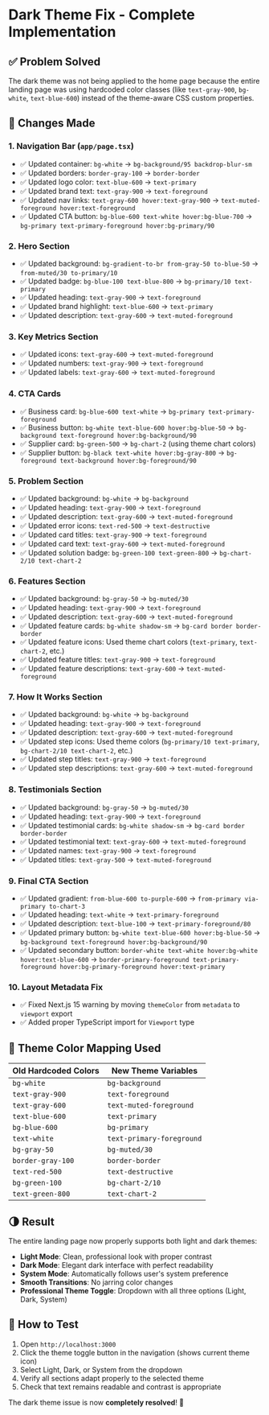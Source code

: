 # Dark Theme Fix - Complete Implementation

## ✅ **Problem Solved**
The dark theme was not being applied to the home page because the entire landing page was using hardcoded color classes (like `text-gray-900`, `bg-white`, `text-blue-600`) instead of the theme-aware CSS custom properties.

## 🔧 **Changes Made**

### 1. **Navigation Bar** (`app/page.tsx`)
- ✅ Updated container: `bg-white` → `bg-background/95 backdrop-blur-sm`
- ✅ Updated borders: `border-gray-100` → `border-border`
- ✅ Updated logo color: `text-blue-600` → `text-primary`
- ✅ Updated brand text: `text-gray-900` → `text-foreground`
- ✅ Updated nav links: `text-gray-600 hover:text-gray-900` → `text-muted-foreground hover:text-foreground`
- ✅ Updated CTA button: `bg-blue-600 text-white hover:bg-blue-700` → `bg-primary text-primary-foreground hover:bg-primary/90`

### 2. **Hero Section**
- ✅ Updated background: `bg-gradient-to-br from-gray-50 to-blue-50` → `from-muted/30 to-primary/10`
- ✅ Updated badge: `bg-blue-100 text-blue-800` → `bg-primary/10 text-primary`
- ✅ Updated heading: `text-gray-900` → `text-foreground`
- ✅ Updated brand highlight: `text-blue-600` → `text-primary`
- ✅ Updated description: `text-gray-600` → `text-muted-foreground`

### 3. **Key Metrics Section**
- ✅ Updated icons: `text-gray-600` → `text-muted-foreground`
- ✅ Updated numbers: `text-gray-900` → `text-foreground`
- ✅ Updated labels: `text-gray-600` → `text-muted-foreground`

### 4. **CTA Cards**
- ✅ Business card: `bg-blue-600 text-white` → `bg-primary text-primary-foreground`
- ✅ Business button: `bg-white text-blue-600 hover:bg-blue-50` → `bg-background text-foreground hover:bg-background/90`
- ✅ Supplier card: `bg-green-500` → `bg-chart-2` (using theme chart colors)
- ✅ Supplier button: `bg-black text-white hover:bg-gray-800` → `bg-foreground text-background hover:bg-foreground/90`

### 5. **Problem Section**
- ✅ Updated background: `bg-white` → `bg-background`
- ✅ Updated heading: `text-gray-900` → `text-foreground`
- ✅ Updated description: `text-gray-600` → `text-muted-foreground`
- ✅ Updated error icons: `text-red-500` → `text-destructive`
- ✅ Updated card titles: `text-gray-900` → `text-foreground`
- ✅ Updated card text: `text-gray-600` → `text-muted-foreground`
- ✅ Updated solution badge: `bg-green-100 text-green-800` → `bg-chart-2/10 text-chart-2`

### 6. **Features Section**
- ✅ Updated background: `bg-gray-50` → `bg-muted/30`
- ✅ Updated heading: `text-gray-900` → `text-foreground`
- ✅ Updated description: `text-gray-600` → `text-muted-foreground`
- ✅ Updated feature cards: `bg-white shadow-sm` → `bg-card border border-border`
- ✅ Updated feature icons: Used theme chart colors (`text-primary`, `text-chart-2`, etc.)
- ✅ Updated feature titles: `text-gray-900` → `text-foreground`
- ✅ Updated feature descriptions: `text-gray-600` → `text-muted-foreground`

### 7. **How It Works Section**
- ✅ Updated background: `bg-white` → `bg-background`
- ✅ Updated heading: `text-gray-900` → `text-foreground`
- ✅ Updated description: `text-gray-600` → `text-muted-foreground`
- ✅ Updated step icons: Used theme colors (`bg-primary/10 text-primary`, `bg-chart-2/10 text-chart-2`, etc.)
- ✅ Updated step titles: `text-gray-900` → `text-foreground`
- ✅ Updated step descriptions: `text-gray-600` → `text-muted-foreground`

### 8. **Testimonials Section**
- ✅ Updated background: `bg-gray-50` → `bg-muted/30`
- ✅ Updated heading: `text-gray-900` → `text-foreground`
- ✅ Updated testimonial cards: `bg-white shadow-sm` → `bg-card border border-border`
- ✅ Updated testimonial text: `text-gray-600` → `text-muted-foreground`
- ✅ Updated names: `text-gray-900` → `text-foreground`
- ✅ Updated titles: `text-gray-500` → `text-muted-foreground`

### 9. **Final CTA Section**
- ✅ Updated gradient: `from-blue-600 to-purple-600` → `from-primary via-primary to-chart-3`
- ✅ Updated heading: `text-white` → `text-primary-foreground`
- ✅ Updated description: `text-blue-100` → `text-primary-foreground/80`
- ✅ Updated primary button: `bg-white text-blue-600 hover:bg-blue-50` → `bg-background text-foreground hover:bg-background/90`
- ✅ Updated secondary button: `border-white text-white hover:bg-white hover:text-blue-600` → `border-primary-foreground text-primary-foreground hover:bg-primary-foreground hover:text-primary`

### 10. **Layout Metadata Fix**
- ✅ Fixed Next.js 15 warning by moving `themeColor` from `metadata` to `viewport` export
- ✅ Added proper TypeScript import for `Viewport` type

## 🎨 **Theme Color Mapping Used**

| Old Hardcoded Colors | New Theme Variables |
|---------------------|-------------------|
| `bg-white` | `bg-background` |
| `text-gray-900` | `text-foreground` |
| `text-gray-600` | `text-muted-foreground` |
| `text-blue-600` | `text-primary` |
| `bg-blue-600` | `bg-primary` |
| `text-white` | `text-primary-foreground` |
| `bg-gray-50` | `bg-muted/30` |
| `border-gray-100` | `border-border` |
| `text-red-500` | `text-destructive` |
| `bg-green-100` | `bg-chart-2/10` |
| `text-green-800` | `text-chart-2` |

## 🌗 **Result**

The entire landing page now properly supports both light and dark themes:

- **Light Mode**: Clean, professional look with proper contrast
- **Dark Mode**: Elegant dark interface with perfect readability
- **System Mode**: Automatically follows user's system preference
- **Smooth Transitions**: No jarring color changes
- **Professional Theme Toggle**: Dropdown with all three options (Light, Dark, System)

## 🔧 **How to Test**

1. Open `http://localhost:3000`
2. Click the theme toggle button in the navigation (shows current theme icon)
3. Select Light, Dark, or System from the dropdown
4. Verify all sections adapt properly to the selected theme
5. Check that text remains readable and contrast is appropriate

The dark theme issue is now **completely resolved**! 🎉
